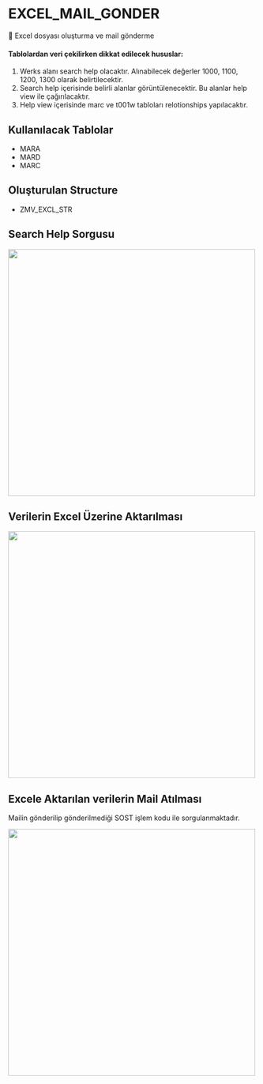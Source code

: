 # EXCEL_MAIL_GONDER
:envelope_with_arrow: Excel dosyası oluşturma ve mail gönderme

#### Tablolardan veri çekilirken dikkat edilecek hususlar:

1.  Werks alanı search help olacaktır. Alınabilecek değerler 1000, 1100, 1200, 1300 olarak belirtilecektir.
2.  Search help içerisinde belirli alanlar görüntülenecektir. Bu alanlar help view ile çağırılacaktır.
3.  Help view içerisinde marc ve t001w tabloları relotionships yapılacaktır.


## Kullanılacak Tablolar
- MARA
- MARD
- MARC 
## Oluşturulan Structure
- ZMV_EXCL_STR

## Search Help Sorgusu

<img src="https://user-images.githubusercontent.com/55049795/147843530-94ba9f9e-61de-4c46-ae5d-4c21dff21897.png" width="500" >


## Verilerin Excel Üzerine Aktarılması

<img src="https://user-images.githubusercontent.com/55049795/147843542-9632a74f-c03c-4671-b785-133ed934bbc5.png" width="500" >

## Excele Aktarılan verilerin Mail Atılması
Mailin gönderilip gönderilmediği SOST işlem kodu ile sorgulanmaktadır.

<img src="https://user-images.githubusercontent.com/55049795/147843559-e0a920cf-3542-4af6-9f22-d64abe14c667.png" width="500" >


